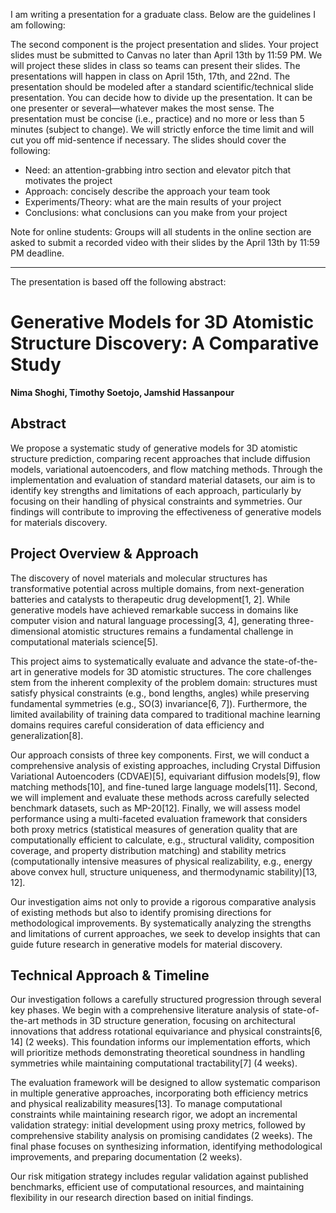 I am writing a presentation for a graduate class. Below are the guidelines I am following:

The second component is the project presentation and slides. Your project slides must be submitted to Canvas no later than April 13th by 11:59 PM. We will project these slides in class so teams can present their slides. The presentations will happen in class on April 15th, 17th, and 22nd. The presentation should be modeled after a standard scientific/technical slide presentation. You can decide how to divide up the presentation. It can be one presenter or several—whatever makes the most sense. The presentation must be concise (i.e., practice) and no more or less than 5 minutes (subject to change). We will strictly enforce the time limit and will cut you off mid-sentence if necessary. The slides should cover the following:

- Need: an attention-grabbing intro section and elevator pitch that motivates the project
- Approach: concisely describe the approach your team took
- Experiments/Theory: what are the main results of your project
- Conclusions: what conclusions can you make from your project

Note for online students: Groups will all students in the online section are asked to submit a recorded video with their slides by the April 13th by 11:59 PM deadline.

---

The presentation is based off the following abstract:

# Generative Models for 3D Atomistic Structure Discovery: A Comparative Study

**Nima Shoghi, Timothy Soetojo, Jamshid Hassanpour**

## Abstract

We propose a systematic study of generative models for 3D atomistic structure prediction, comparing recent approaches that include diffusion models, variational autoencoders, and flow matching methods. Through the implementation and evaluation of standard material datasets, our aim is to identify key strengths and limitations of each approach, particularly by focusing on their handling of physical constraints and symmetries. Our findings will contribute to improving the effectiveness of generative models for materials discovery.

## Project Overview & Approach

The discovery of novel materials and molecular structures has transformative potential across multiple domains, from next-generation batteries and catalysts to therapeutic drug development[1, 2]. While generative models have achieved remarkable success in domains like computer vision and natural language processing[3, 4], generating three-dimensional atomistic structures remains a fundamental challenge in computational materials science[5].

This project aims to systematically evaluate and advance the state-of-the-art in generative models for 3D atomistic structures. The core challenges stem from the inherent complexity of the problem domain: structures must satisfy physical constraints (e.g., bond lengths, angles) while preserving fundamental symmetries (e.g., SO(3) invariance[6, 7]). Furthermore, the limited availability of training data compared to traditional machine learning domains requires careful consideration of data efficiency and generalization[8].

Our approach consists of three key components. First, we will conduct a comprehensive analysis of existing approaches, including Crystal Diffusion Variational Autoencoders (CDVAE)[5], equivariant diffusion models[9], flow matching methods[10], and fine-tuned large language models[11]. Second, we will implement and evaluate these methods across carefully selected benchmark datasets, such as MP-20[12]. Finally, we will assess model performance using a multi-faceted evaluation framework that considers both proxy metrics (statistical measures of generation quality that are computationally efficient to calculate, e.g., structural validity, composition coverage, and property distribution matching) and stability metrics (computationally intensive measures of physical realizability, e.g., energy above convex hull, structure uniqueness, and thermodynamic stability)[13, 12].

Our investigation aims not only to provide a rigorous comparative analysis of existing methods but also to identify promising directions for methodological improvements. By systematically analyzing the strengths and limitations of current approaches, we seek to develop insights that can guide future research in generative models for material discovery.

## Technical Approach & Timeline

Our investigation follows a carefully structured progression through several key phases. We begin with a comprehensive literature analysis of state-of-the-art methods in 3D structure generation, focusing on architectural innovations that address rotational equivariance and physical constraints[6, 14] (2 weeks). This foundation informs our implementation efforts, which will prioritize methods demonstrating theoretical soundness in handling symmetries while maintaining computational tractability[7] (4 weeks).

The evaluation framework will be designed to allow systematic comparison in multiple generative approaches, incorporating both efficiency metrics and physical realizability measures[13]. To manage computational constraints while maintaining research rigor, we adopt an incremental validation strategy: initial development using proxy metrics, followed by comprehensive stability analysis on promising candidates (2 weeks). The final phase focuses on synthesizing information, identifying methodological improvements, and preparing documentation (2 weeks).

Our risk mitigation strategy includes regular validation against published benchmarks, efficient use of computational resources, and maintaining flexibility in our research direction based on initial findings.
